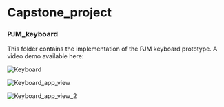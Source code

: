 # Capstone_project




### PJM_keyboard

This folder contains the implementation of the PJM keyboard prototype. A video demo available here: 

![Keyboard](https://i.ibb.co/hVxZGnR/Screenshot-2021-03-14-at-15-38-11.png) 

![Keyboard_app_view](https://i.ibb.co/PZ9h4WV/IMG-4123.png)

![Keyboard_app_view_2](https://i.ibb.co/9ckSmvs/IMG-4124.png)
